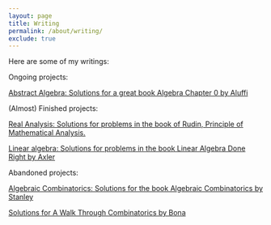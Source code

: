 ```yaml
---
layout: page
title: Writing
permalink: /about/writing/
exclude: true
---
```


Here are some of my writings:

Ongoing projects:

[Abstract Algebra: Solutions for a great book Algebra Chapter 0 by Aluffi](https://github.com/ToanQPham/AlgChap0-solutions)


(Almost) Finished projects:

[Real Analysis: Solutions for problems
in the book of Rudin, Principle of Mathematical Analysis.](https://github.com/ToanQPham/RealAnal/blob/master/analysis.pdf)

[Linear algebra: Solutions for problems in
the book Linear Algebra Done Right by Axler](https://github.com/ToanQPham/LinearAlgDoneRight-Axler/blob/master/linear_al_done_right_note.pdf)

Abandoned projects:

[Algebraic Combinatorics: Solutions for the book 
Algebraic Combinatorics by Stanley](https://github.com/ToanQPham/AlgCom-Stanley/blob/master/algcom_chap1.pdf)

[Solutions for A Walk Through Combinatorics by 
Bona](https://github.com/ToanQPham/WalkThroughCom-Bona/blob/master/walk_through_com_Bona.pdf)
